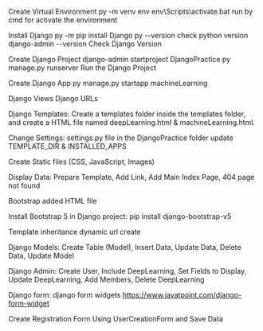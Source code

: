 Create Virtual Environment
py -m venv env
env\Scripts\activate.bat run by cmd for activate the environment

Install Django
py -m pip install Django
py --version check python version
django-admin --version Check Django Version

Create Django Project
django-admin startproject DjangoPractice
py manage.py runserver Run the Django Project

Create Django App
py manage.py startapp machineLearning

Django Views
Django URLs

Django Templates:
Create a templates folder inside the templates folder, and create a HTML file named deepLearning.html & machineLearning.html.

Change Settings:
settings.py file in the DjangoPractice folder update TEMPLATE_DIR & INSTALLED_APPS

Create Static files (CSS, JavaScript, Images)

Display Data: Prepare Template, Add Link, Add Main Index Page, 404 page not found

Bootstrap added HTML file

Install Bootstrap 5 in Django project: pip install django-bootstrap-v5

Template inheritance dynamic url create

Django Models: Create Table (Model), Insert Data, Update Data, Delete Data, Update Model

Django Admin: Create User, Include DeepLearning, Set Fields to Display, Update DeepLearning, Add Members, Delete DeepLearning

Django form: django form widgets https://www.javatpoint.com/django-form-widget

Create Registration Form Using UserCreationForm and Save Data
